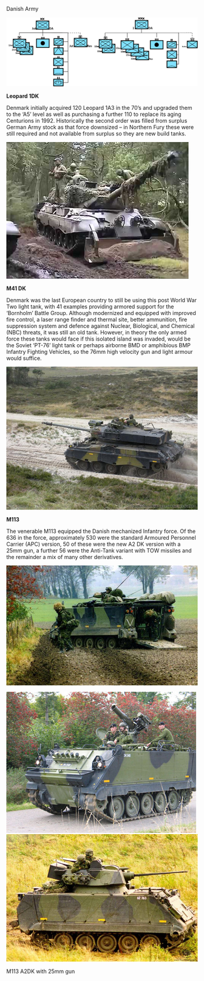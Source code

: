 Danish Army

![](/assets/images/nato/dk/army/image1.png)

**Leopard 1DK**

Denmark initially acquired 120 Leopard 1A3 in the 70’s and upgraded them
to the ‘A5’ level as well as purchasing a further 110 to replace its
aging Centurions in 1992. Historically the second order was filled from
surplus German Army stock as that force downsized – in Northern Fury
these were still required and not available from surplus so they are new
build tanks.

![](/assets/images/nato/dk/army/image2.jpg)

**M41 DK**

Denmark was the last European country to still be using this post World
War Two light tank, with 41 examples providing armored support for the
‘Bornholm’ Battle Group. Although modernized and equipped with
improved fire control, a laser range finder and thermal site, better
ammunition, fire suppression system and defence against Nuclear,
Biological, and Chemical (NBC) threats, it was still an old tank.
However, in theory the only armed force these tanks would face if this
isolated island was invaded, would be the Soviet ‘PT-76’ light tank or
perhaps airborne BMD or amphibious BMP Infantry Fighting Vehicles, so
the 76mm high velocity gun and light armour would suffice.

![](/assets/images/nato/dk/army/image3.jpg)

**M113**

The venerable M113 equipped the Danish mechanized Infantry force. Of the
636 in the force, approximately 530 were the standard Armoured Personnel
Carrier (APC) version, 50 of these were the new A2 DK version with a
25mm gun, a further 56 were the Anti-Tank variant with TOW missiles and
the remainder a mix of many other
derivatives.

![](/assets/images/nato/dk/army/image4.jpg)

![](/assets/images/nato/dk/army/image5.jpg)![](/assets/images/nato/dk/army/image6.jpg)

M113 A2DK with 25mm gun
